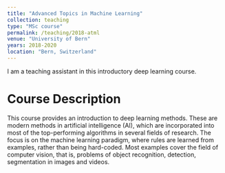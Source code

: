 ```yaml
---
title: "Advanced Topics in Machine Learning"
collection: teaching
type: "MSc course"
permalink: /teaching/2018-atml
venue: "University of Bern"
years: 2018-2020
location: "Bern, Switzerland"
---
```


I am a teaching assistant in this introductory deep learning course. 


Course Description
======
This course provides an introduction to deep learning methods. These are modern methods in artificial intelligence (AI), which are incorporated into most of the top-performing algorithms in several fields of research. The focus is on the machine learning paradigm, where rules are learned from examples, rather than being hard-coded. Most examples cover the field of computer vision, that is, problems of object recognition, detection, segmentation in images and videos.
